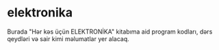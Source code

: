 # elektronika
Burada "Hər kəs üçün ELEKTRONİKA" kitabıma aid program kodları, dərs qeydləri və sair kimi məlumatlar yer alacaq.
